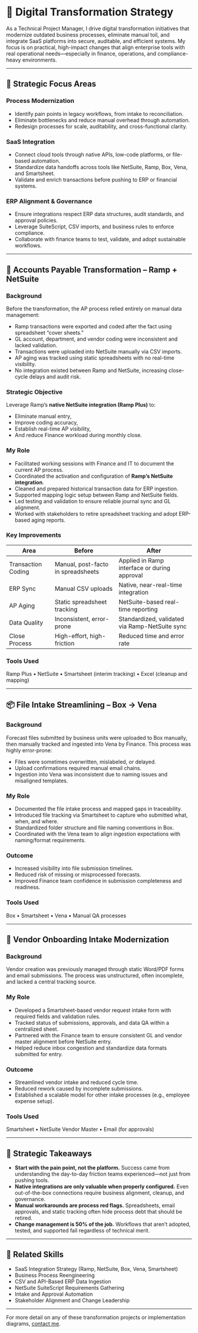 # 🚀 Digital Transformation Strategy

As a Technical Project Manager, I drive digital transformation initiatives that modernize outdated business processes, eliminate manual toil, and integrate SaaS platforms into secure, auditable, and efficient systems. My focus is on practical, high-impact changes that align enterprise tools with real operational needs—especially in finance, operations, and compliance-heavy environments.

---

## 🧭 Strategic Focus Areas

### Process Modernization
- Identify pain points in legacy workflows, from intake to reconciliation.
- Eliminate bottlenecks and reduce manual overhead through automation.
- Redesign processes for scale, auditability, and cross-functional clarity.

### SaaS Integration
- Connect cloud tools through native APIs, low-code platforms, or file-based automation.
- Standardize data handoffs across tools like NetSuite, Ramp, Box, Vena, and Smartsheet.
- Validate and enrich transactions before pushing to ERP or financial systems.

### ERP Alignment & Governance
- Ensure integrations respect ERP data structures, audit standards, and approval policies.
- Leverage SuiteScript, CSV imports, and business rules to enforce compliance.
- Collaborate with finance teams to test, validate, and adopt sustainable workflows.

---

## 📌 Accounts Payable Transformation – Ramp + NetSuite

### Background  
Before the transformation, the AP process relied entirely on manual data management:

- Ramp transactions were exported and coded after the fact using spreadsheet “cover sheets.”
- GL account, department, and vendor coding were inconsistent and lacked validation.
- Transactions were uploaded into NetSuite manually via CSV imports.
- AP aging was tracked using static spreadsheets with no real-time visibility.
- No integration existed between Ramp and NetSuite, increasing close-cycle delays and audit risk.

### Strategic Objective  
Leverage Ramp’s **native NetSuite integration (Ramp Plus)** to:
- Eliminate manual entry,
- Improve coding accuracy,
- Establish real-time AP visibility,
- And reduce Finance workload during monthly close.

### My Role  
- Facilitated working sessions with Finance and IT to document the current AP process.
- Coordinated the activation and configuration of **Ramp’s NetSuite integration**.
- Cleaned and prepared historical transaction data for ERP ingestion.
- Supported mapping logic setup between Ramp and NetSuite fields.
- Led testing and validation to ensure reliable journal sync and GL alignment.
- Worked with stakeholders to retire spreadsheet tracking and adopt ERP-based aging reports.

### Key Improvements  
| Area | Before | After |
|------|--------|-------|
| Transaction Coding | Manual, post-facto in spreadsheets | Applied in Ramp interface or during approval |
| ERP Sync | Manual CSV uploads | Native, near-real-time integration |
| AP Aging | Static spreadsheet tracking | NetSuite-based real-time reporting |
| Data Quality | Inconsistent, error-prone | Standardized, validated via Ramp-NetSuite sync |
| Close Process | High-effort, high-friction | Reduced time and error rate |

### Tools Used  
Ramp Plus • NetSuite • Smartsheet (interim tracking) • Excel (cleanup and mapping)

---

## 📦 File Intake Streamlining – Box → Vena

### Background  
Forecast files submitted by business units were uploaded to Box manually, then manually tracked and ingested into Vena by Finance. This process was highly error-prone:

- Files were sometimes overwritten, mislabeled, or delayed.
- Upload confirmations required manual email chains.
- Ingestion into Vena was inconsistent due to naming issues and misaligned templates.

### My Role  
- Documented the file intake process and mapped gaps in traceability.
- Introduced file tracking via Smartsheet to capture who submitted what, when, and where.
- Standardized folder structure and file naming conventions in Box.
- Coordinated with the Vena team to align ingestion expectations with naming/format requirements.

### Outcome  
- Increased visibility into file submission timelines.
- Reduced risk of missing or misprocessed forecasts.
- Improved Finance team confidence in submission completeness and readiness.

### Tools Used  
Box • Smartsheet • Vena • Manual QA processes

---

## 🧾 Vendor Onboarding Intake Modernization

### Background  
Vendor creation was previously managed through static Word/PDF forms and email submissions. The process was unstructured, often incomplete, and lacked a central tracking source.

### My Role  
- Developed a Smartsheet-based vendor request intake form with required fields and validation rules.
- Tracked status of submissions, approvals, and data QA within a centralized sheet.
- Partnered with the Finance team to ensure consistent GL and vendor master alignment before NetSuite entry.
- Helped reduce inbox congestion and standardize data formats submitted for entry.

### Outcome  
- Streamlined vendor intake and reduced cycle time.
- Reduced rework caused by incomplete submissions.
- Established a scalable model for other intake processes (e.g., employee expense setup).

### Tools Used  
Smartsheet • NetSuite Vendor Master • Email (for approvals)

---

## 🧠 Strategic Takeaways

- **Start with the pain point, not the platform.** Success came from understanding the day-to-day friction teams experienced—not just from pushing tools.
- **Native integrations are only valuable when properly configured.** Even out-of-the-box connections require business alignment, cleanup, and governance.
- **Manual workarounds are process red flags.** Spreadsheets, email approvals, and static tracking often hide process debt that should be retired.
- **Change management is 50% of the job.** Workflows that aren’t adopted, tested, and supported fail regardless of technical merit.

---

## 🧰 Related Skills

- SaaS Integration Strategy (Ramp, NetSuite, Box, Vena, Smartsheet)
- Business Process Reengineering
- CSV and API-Based ERP Data Ingestion
- NetSuite SuiteScript Requirements Gathering
- Intake and Approval Automation
- Stakeholder Alignment and Change Leadership

---

For more detail on any of these transformation projects or implementation diagrams, [contact me](contact.md).
